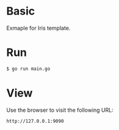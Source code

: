 # Basic

Exmaple for Iris template.

# Run

```sh
$ go run main.go
```

# View

Use the browser to visit the following URL:

```
http://127.0.0.1:9090
```

